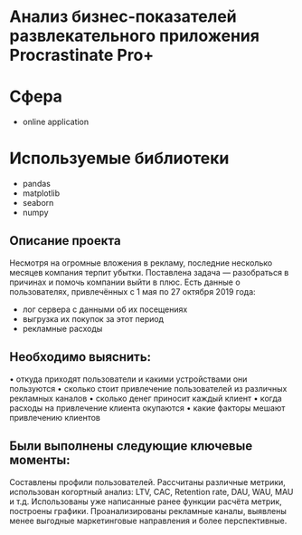 # Анализ бизнес-показателей развлекательного приложения Procrastinate Pro+

# Сфера
- online application

# Используемые библиотеки
- pandas
- matplotlib
- seaborn
- numpy

## Описание проекта

Несмотря на огромные вложения в рекламу, последние несколько месяцев компания терпит убытки. Поставлена задача — разобраться в причинах и помочь компании выйти в плюс. Есть данные о пользователях, привлечённых с 1 мая по 27 октября 2019 года:

- лог сервера с данными об их посещениях  
- выгрузка их покупок за этот период
- рекламные расходы

## Необходимо выяснить:

• откуда приходят пользователи и какими устройствами они пользуются
• сколько стоит привлечение пользователей из различных рекламных каналов
• сколько денег приносит каждый клиент
• когда расходы на привлечение клиента окупаются
• какие факторы мешают привлечению клиентов

## Были выполнены следующие ключевые моменты:
Составлены профили пользователей. Рассчитаны различные метрики, использован когортный анализ: LTV, CAC, Retention rate, DAU, WAU, MAU и т.д. Использованы уже написанные ранее функции расчёта метрик, построены графики. Проанализированы рекламные каналы, выявлены менее выгодные маркетинговые направления и более перспективные.

